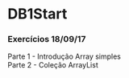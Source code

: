 # DB1Start

### Exercícios 18/09/17

Parte 1 - Introdução Array simples  
Parte 2 - Coleção ArrayList
